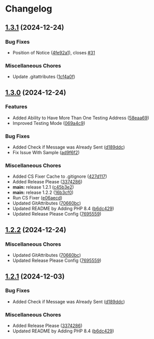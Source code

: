 # Changelog

## [1.3.1](https://github.com/WebFiori/mail/compare/v1.3.0...v1.3.1) (2024-12-24)


### Bug Fixes

* Position of Notice ([4fe92a1](https://github.com/WebFiori/mail/commit/4fe92a1cfcaec1adc7d1003ea4c116188603cb04)), closes [#31](https://github.com/WebFiori/mail/issues/31)


### Miscellaneous Chores

* Update .gitattributes ([1cf4a0f](https://github.com/WebFiori/mail/commit/1cf4a0f30a2cc6364c540b1c95a3d55f7afb79ce))

## [1.3.0](https://github.com/WebFiori/mail/compare/v1.2.2...v1.3.0) (2024-12-24)


### Features

* Added Ability to Have More Than One Testing Address ([58eaa69](https://github.com/WebFiori/mail/commit/58eaa69d66b3a7868da3403e9f8ff5f0f813cc0c))
* Improved Testing Mode ([069a4c9](https://github.com/WebFiori/mail/commit/069a4c99509a0eb40ec1f6ac1c737a4e4387cd18))


### Bug Fixes

* Added Check if Message was Already Sent ([d189ddc](https://github.com/WebFiori/mail/commit/d189ddc71a3f8273fcd8e4843f7dd21501d42707))
* Fix Issue With Sample ([ad9f6f2](https://github.com/WebFiori/mail/commit/ad9f6f291cca638139d1917061af04451ed23529))


### Miscellaneous Chores

* Added CS Fixer Cache to .gitignore ([427d117](https://github.com/WebFiori/mail/commit/427d1173918984e9b97c5da21dd2dc10ab6bd149))
* Added Release Please ([3374286](https://github.com/WebFiori/mail/commit/337428682a8ca923c15d2f271cec0871da3e54b0))
* **main:** release 1.2.1 ([c45b3e2](https://github.com/WebFiori/mail/commit/c45b3e28aa439484a5d5ea81174fdba44453c202))
* **main:** release 1.2.2 ([16b3cf0](https://github.com/WebFiori/mail/commit/16b3cf0d31ee3b1f22d64765b764f0034bbe4557))
* Run CS Fixer ([e06aecd](https://github.com/WebFiori/mail/commit/e06aecddd2f57ea0c496792b082096dcdadb9f20))
* Updated GitAttributes ([70660bc](https://github.com/WebFiori/mail/commit/70660bc0985d2169c8b9b0b172204bb50cef91c7))
* Updated README by Adding PHP 8.4 ([b6dc429](https://github.com/WebFiori/mail/commit/b6dc429c56a8da3b81d46814a6cf3b7de07c8789))
* Updated Release Please Config ([7695559](https://github.com/WebFiori/mail/commit/7695559beda52cdb8ac95ccab50e26b1f2b315bc))

## [1.2.2](https://github.com/WebFiori/mail/compare/v1.2.1...v1.2.2) (2024-12-24)


### Miscellaneous Chores

* Updated GitAttributes ([70660bc](https://github.com/WebFiori/mail/commit/70660bc0985d2169c8b9b0b172204bb50cef91c7))
* Updated Release Please Config ([7695559](https://github.com/WebFiori/mail/commit/7695559beda52cdb8ac95ccab50e26b1f2b315bc))

## [1.2.1](https://github.com/WebFiori/mail/compare/v1.2.0...v1.2.1) (2024-12-03)


### Bug Fixes

* Added Check if Message was Already Sent ([d189ddc](https://github.com/WebFiori/mail/commit/d189ddc71a3f8273fcd8e4843f7dd21501d42707))


### Miscellaneous Chores

* Added Release Please ([3374286](https://github.com/WebFiori/mail/commit/337428682a8ca923c15d2f271cec0871da3e54b0))
* Updated README by Adding PHP 8.4 ([b6dc429](https://github.com/WebFiori/mail/commit/b6dc429c56a8da3b81d46814a6cf3b7de07c8789))
